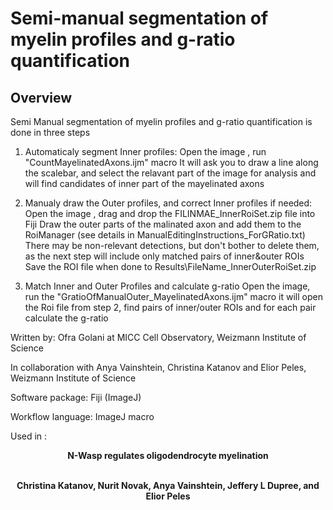 # Semi-manual segmentation of myelin profiles and g-ratio quantification 

## Overview

Semi Manual segmentation of myelin profiles and g-ratio quantification is done in three steps
 
1) Automaticaly segment Inner profiles:
	Open the image , run "CountMayelinatedAxons.ijm"  macro 
	It will ask you to draw a line along the scalebar, and select the relavant part of the image for analysis and  
	will find candidates of inner part of the mayelinated axons
 	  
2) Manualy draw the Outer profiles, and correct Inner profiles if needed:
   Open the image , drag and drop the FILINMAE_InnerRoiSet.zip file into Fiji 
   Draw the outer parts of the malinated axon and add them to the RoiManager (see details in ManualEditingInstructions_ForGRatio.txt)
   There may be  non-relevant detections, but don't bother to delete them, 
   as the next step will include only matched pairs of inner&outer ROIs
   Save the ROI file when done to Results\FileName_InnerOuterRoiSet.zip
    
3) Match Inner and Outer Profiles and calculate g-ratio
	Open the image, run the "GratioOfManualOuter_MayelinatedAxons.ijm" macro
	it will open the Roi file from step 2, find pairs of inner/outer ROIs and for each pair calculate the g-ratio


Written by: Ofra Golani at MICC Cell Observatory, Weizmann Institute of Science

In collaboration with Anya Vainshtein, Christina Katanov and Elior Peles, Weizmann Institute of Science

Software package: Fiji (ImageJ)

Workflow language: ImageJ macro

Used in : 
<p align="center">
	<strong>N-Wasp regulates oligodendrocyte myelination</strong><br/> <br/>
</p>
<p align="center">
	<strong> Christina Katanov, Nurit Novak, Anya Vainshtein, Jeffery L Dupree, and Elior Peles</strong> <br/> <br/>
</p>

 



